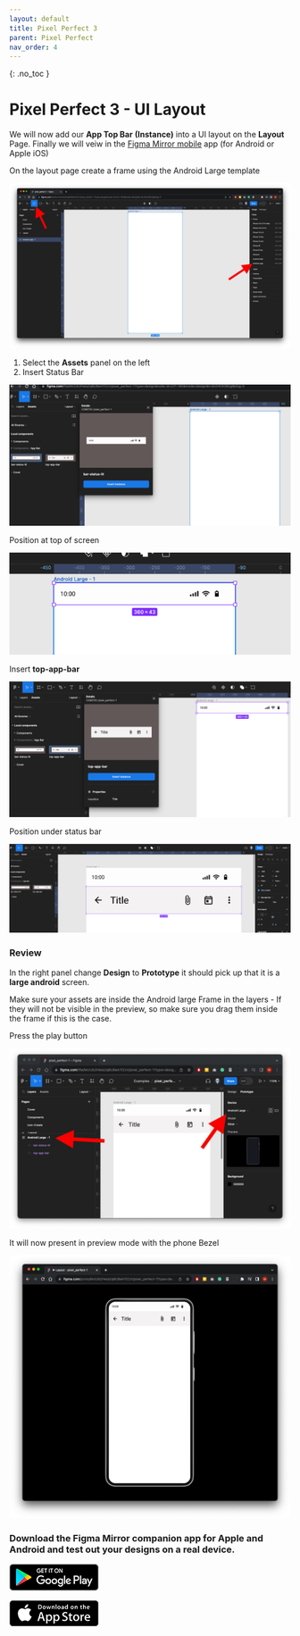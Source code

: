 ```yaml
---
layout: default
title: Pixel Perfect 3
parent: Pixel Perfect
nav_order: 4
---
```


{: .no_toc }

# Pixel Perfect 3 - UI Layout

We will now add our **App Top Bar** **(Instance)** into a UI layout on the **Layout** Page. Finally we will veiw in the [Figma Mirror mobile](https://martinsolent.github.io/figma/) app (for Android or Apple iOS)

On the layout page create a frame using the Android Large template

![](../images/pixel_perfect/screen/screen_1.png)

1. Select the **Assets** panel on the left 
2. Insert Status Bar

![](../images/pixel_perfect/screen/status.png)

Position at top of screen

![](../images/pixel_perfect/screen/screen_6.png)

Insert **top-app-bar**

![](../images/pixel_perfect/screen/screen_5.png)

Position under status bar

![](../images/pixel_perfect/screen/screen_4.png)

### Review

In the right panel change **Design** to **Prototype** it should pick up that it is a **large android** screen.

Make sure your assets are inside the Android large Frame in the layers - If they will not be visible in the preview, so make sure you drag them inside the frame if this is the case.

Press the play button

![](../images/pixel_perfect/screen/screen_8.png)

It will now present in preview mode with the phone  Bezel

![](../images/pixel_perfect/screen/screen_7.png)

### Download the Figma Mirror companion app for Apple and Android and test out your designs on a real device.

[![](../images/en_badge_web_generic.png)](https://play.google.com/store/apps/details?id=com.figma.mirror&hl=en_GB&gl=US)

[![](../images/xHgSL.png)](https://apps.apple.com/us/app/figma-and-figjam/id1152747299)



